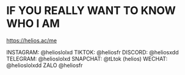 # IF YOU REALLY WANT TO KNOW WHO I AM 

https://helios.ac/me 

INSTAGRAM: @helioslolxd 
TIKTOK: @heliosfr 
DISCORD: @heliosxdd 
TELEGRAM: @helioslolxd
SNAPCHAT: @tLtok (helios) 
WECHAT: @helioslolxdd
ZALO @heliosfr
